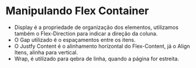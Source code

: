 # Manipulando Flex Container

- Display é a propriedade de organização dos elementos, utilizamos também o Flex-Direction para indicar a direção da coluna.
- O Gap utilizado é o espaçamentos entre os itens.
- O Justfy Content é o alinhamento horizontal do Flex-Content, já o Align Itens, alinha para vertical.
- Wrap, é utilizado para qebra de linha, quando a página for estreita.

